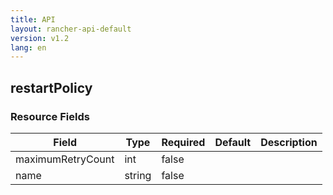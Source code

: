 ```yaml
---
title: API
layout: rancher-api-default
version: v1.2
lang: en
---
```


## restartPolicy





### Resource Fields

Field | Type | Required | Default | Description
---|---|---|---|---
maximumRetryCount | int | false |  | 
name | string | false |  | 

